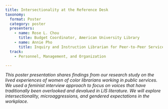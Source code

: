 ```yaml
---
title: Intersectionality at the Reference Desk
taxonomy:
  format: Poster
  category: poster
  presenters:
    - name: Rose L. Chou
	  title: Budget Coordinator, American University Library	
    - name: Annie Pho
	  title: Inquiry and Instruction Librarian for Peer-to-Peer Services and Public Programming, UCLA Library
  track:
    - Personnel, Management, and Organization

---
```

_This poster presentation shares findings from our research study on the lived experiences of women of color librarians working in public services. We used a feminist interview approach to focus on voices that have traditionally been overlooked and devalued in LIS literature. We will explore intersectionality, microaggressions, and gendered expectations in the workplace._